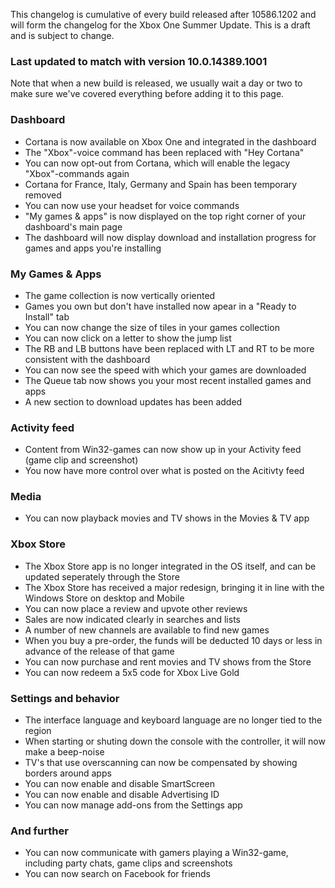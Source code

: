 This changelog is cumulative of every build released after 10586.1202 and will form the changelog for the Xbox One Summer Update. This is a draft and is subject to change.

### Last updated to match with version 10.0.14389.1001
Note that when a new build is released, we usually wait a day or two to make sure we've covered everything before adding it to this page.

### Dashboard
- Cortana is now available on Xbox One and integrated in the dashboard
- The "Xbox"-voice command has been replaced with "Hey Cortana"
- You can now opt-out from Cortana, which will enable the legacy "Xbox"-commands again
- Cortana for France, Italy, Germany and Spain has been temporary removed
- You can now use your headset for voice commands
- "My games & apps" is now displayed on the top right corner of your dashboard's main page
- The dashboard will now display download and installation progress for games and apps you're installing

### My Games & Apps
- The game collection is now vertically oriented
- Games you own but don't have installed now apear in a "Ready to Install" tab
- You can now change the size of tiles in your games collection
- You can now click on a letter to show the jump list
- The RB and LB buttons have been replaced with LT and RT to be more consistent with the dashboard
- You can now see the speed with which your games are downloaded
- The Queue tab now shows you your most recent installed games and apps
- A new section to download updates has been added

### Activity feed
- Content from Win32-games can now show up in your Activity feed (game clip and screenshot)
- You now have more control over what is posted on the Acitivty feed

### Media
- You can now playback movies and TV shows in the Movies & TV app

### Xbox Store
- The Xbox Store app is no longer integrated in the OS itself, and can be updated seperately through the Store
- The Xbox Store has received a major redesign, bringing it in line with the Windows Store on desktop and Mobile
- You can now place a review and upvote other reviews
- Sales are now indicated clearly in searches and lists
- A number of new channels are available to find new games
- When you buy a pre-order, the funds will be deducted 10 days or less in advance of the release of that game
- You can now purchase and rent movies and TV shows from the Store
- You can now redeem a 5x5 code for Xbox Live Gold

### Settings and behavior
- The interface language and keyboard language are no longer tied to the region
- When starting or shuting down the console with the controller, it will now make a beep-noise
- TV's that use overscanning can now be compensated by showing borders around apps
- You can now enable and disable SmartScreen
- You can now enable and disable Advertising ID
- You can now manage add-ons from the Settings app

### And further
- You can now communicate with gamers playing a Win32-game, including party chats, game clips and screenshots
- You can now search on Facebook for friends